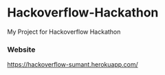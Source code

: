 # Hackoverflow-Hackathon
My Project for Hackoverflow Hackathon

### Website
https://hackoverflow-sumant.herokuapp.com/
